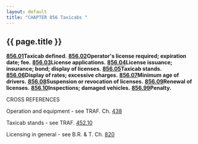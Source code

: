 ```yaml
---
layout: default 
title: "CHAPTER 856 Taxicabs "
---
```


{{ page.title }}
----------------

[**856.01**](3e976cf6.html)**Taxicab defined.**
[**856.02**](3e9bce06.html)**Operator's license required; expiration
date; fee.** [**856.03**](3ea352f7.html)**License applications.**
[**856.04**](3ea69b12.html)**License issuance; insurance; bond; display
of licenses.** [**856.05**](3eb3a093.html)**Taxicab stands.**
[**856.06**](3eb6a6c1.html)**Display of rates; excessive charges.**
[**856.07**](3eb9d93b.html)**Minimum age of drivers.**
[**856.08**](3ebc6f5a.html)**Suspension or revocation of licenses.**
[**856.09**](3ebfef9d.html)**Renewal of licenses.**
[**856.10**](3ec2b7e5.html)**Inspections; damaged vehicles.**
[**856.99**](3ec92c0c.html)**Penalty.**

CROSS REFERENCES

Operation and equipment - see TRAF. Ch. [438](1ed73355.html)

Taxicab stands - see TRAF. [452.10](2728d549.html)

Licensing in general - see B.R. & T. Ch. [820](39767052.html)
